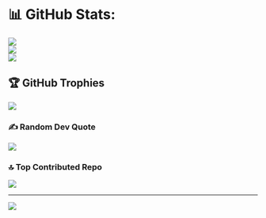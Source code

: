 # 📊 GitHub Stats:
![](https://github-readme-stats.vercel.app/api?username=rajat-kumar-thakur&theme=dark&hide_border=false&include_all_commits=false&count_private=false)<br/>
![](https://nirzak-streak-stats.vercel.app/?user=rajat-kumar-thakur&theme=dark&hide_border=false)<br/>
![](https://github-readme-stats.vercel.app/api/top-langs/?username=rajat-kumar-thakur&theme=dark&hide_border=false&include_all_commits=false&count_private=false&layout=compact)

## 🏆 GitHub Trophies
![](https://github-profile-trophy.vercel.app/?username=rajat-kumar-thakur&theme=monokai&no-frame=false&no-bg=true&margin-w=4)

### ✍️ Random Dev Quote
![](https://quotes-github-readme.vercel.app/api?type=horizontal&theme=radical)

### 🔝 Top Contributed Repo
![](https://github-contributor-stats.vercel.app/api?username=rajat-kumar-thakur&limit=5&theme=dark&combine_all_yearly_contributions=true)

---
[![](https://visitcount.itsvg.in/api?id=rajat-kumar-thakur&icon=0&color=0)](https://visitcount.itsvg.in)

<!-- Proudly created with GPRM ( https://gprm.itsvg.in ) -->
